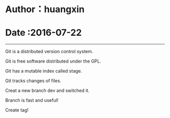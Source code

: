 Author：huangxin
===============
# Date :2016-07-22
------------------

Git is a distributed version control system.

Git is free software distributed under the GPL.

Git has a mutable index called stage.

Git tracks changes of files.

Creat a new branch dev and switched it.

Branch is fast and useful!

Create tag!
